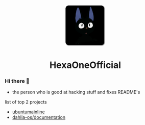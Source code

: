 <p align="center">
  <img width="25%" src="logo/custom/hexanew.svg"
</p>
<h1 align="center"><center>HexaOneOfficial</center></h1>

### Hi there 👋

- the person who is good at hacking stuff and fixes README's

list of top 2 projects

- [ubuntumainline](https://github.com/HexaOneOfficial/ubuntumainline)
- [dahlia-os/documentation](https://github.com/dahlia-os/documentation)
